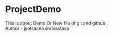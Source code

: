 # ProjectDemo
This is about Demo Or New file of git and github . <br>
Author - jyotshana shrivastava 
